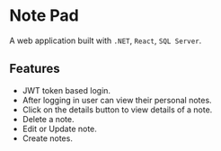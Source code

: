 # Note Pad

A web application built with `.NET`, `React`, `SQL Server`.

## Features

-  JWT token based login.
-  After logging in user can view their personal notes.
-  Click on the details button to view details of a note.
-  Delete a note.
-  Edit or Update note.
-  Create notes.
